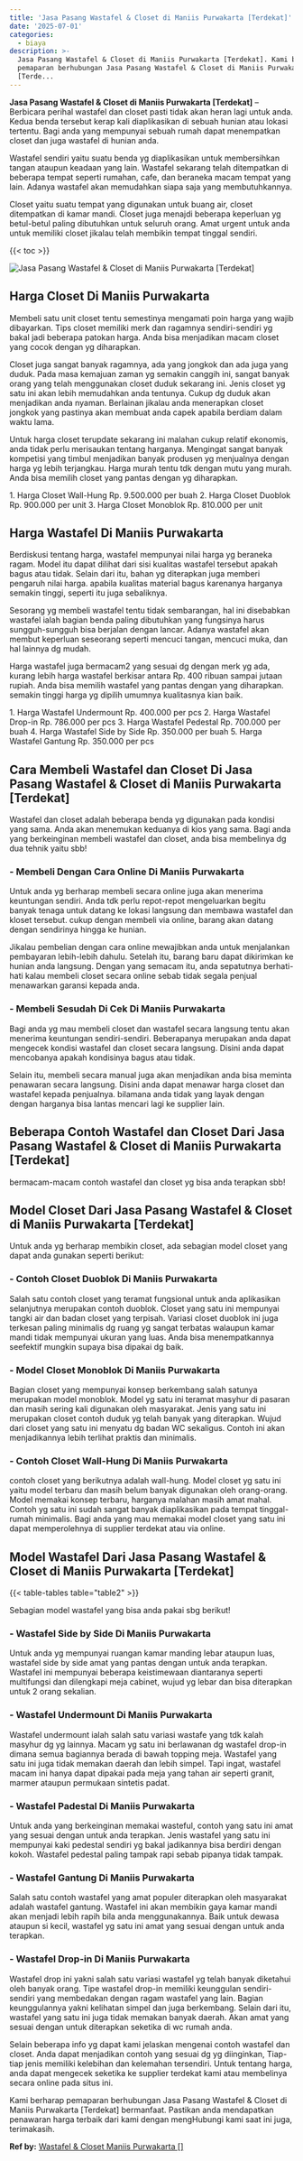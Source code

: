 ```yaml
---
title: 'Jasa Pasang Wastafel & Closet di Maniis Purwakarta [Terdekat]'
date: '2025-07-01'
categories:
  - biaya
description: >-
  Jasa Pasang Wastafel & Closet di Maniis Purwakarta [Terdekat]. Kami berharap
  pemaparan berhubungan Jasa Pasang Wastafel & Closet di Maniis Purwakarta
  [Terde...
---
```


**Jasa Pasang Wastafel & Closet di Maniis Purwakarta \[Terdekat\]** – Berbicara perihal wastafel dan closet pasti tidak akan heran lagi untuk anda. Kedua benda tersebut kerap kali diaplikasikan di sebuah hunian atau lokasi tertentu. Bagi anda yang mempunyai sebuah rumah dapat menempatkan closet dan juga wastafel di hunian anda.

Wastafel sendiri yaitu suatu benda yg diaplikasikan untuk membersihkan tangan ataupun keadaan yang lain. Wastafel sekarang telah ditempatkan di beberapa tempat seperti rumahan, cafe, dan beraneka macam tempat yang lain. Adanya wastafel akan memudahkan siapa saja yang membutuhkannya.

Closet yaitu suatu tempat yang digunakan untuk buang air, closet ditempatkan di kamar mandi. Closet juga menajdi beberapa keperluan yg betul-betul paling dibutuhkan untuk seluruh orang. Amat urgent untuk anda untuk memiliki closet jikalau telah membikin tempat tinggal sendiri.

{{< toc >}}

![Jasa Pasang Wastafel & Closet di Maniis Purwakarta [Terdekat]](/images/wastafel-closet-murah30.png)

## Harga Closet Di Maniis Purwakarta

Membeli satu unit closet tentu semestinya mengamati poin harga yang wajib dibayarkan. Tips closet memiliki merk dan ragamnya sendiri-sendiri yg bakal jadi beberapa patokan harga. Anda bisa menjadikan macam closet yang cocok dengan yg diharapkan.

Closet juga sangat banyak ragamnya, ada yang jongkok dan ada juga yang duduk. Pada masa kemajuan zaman yg semakin canggih ini, sangat banyak orang yang telah menggunakan closet duduk sekarang ini. Jenis closet yg satu ini akan lebih memudahkan anda tentunya. Cukup dg duduk akan menjadikan anda nyaman. Berlainan jikalau anda menerapkan closet jongkok yang pastinya akan membuat anda capek apabila berdiam dalam waktu lama.

Untuk harga closet terupdate sekarang ini malahan cukup relatif ekonomis, anda tidak perlu merisaukan tentang harganya. Mengingat sangat banyak kompetisi yang timbul menjadikan banyak produsen yg menjualnya dengan harga yg lebih terjangkau. Harga murah tentu tdk dengan mutu yang murah. Anda bisa memilih closet yang pantas dengan yg diharapkan.

1\. Harga Closet Wall-Hung Rp. 9.500.000 per buah 2. Harga Closet Duoblok Rp. 900.000 per unit 3. Harga Closet Monoblok Rp. 810.000 per unit

## Harga Wastafel Di Maniis Purwakarta

Berdiskusi tentang harga, wastafel mempunyai nilai harga yg beraneka ragam. Model itu dapat dilihat dari sisi kualitas wastafel tersebut apakah bagus atau tidak. Selain dari itu, bahan yg diterapkan juga memberi pengaruh nilai harga. apabila kualitas material bagus karenanya harganya semakin tinggi, seperti itu juga sebaliknya.

Sesorang yg membeli wastafel tentu tidak sembarangan, hal ini disebabkan wastafel ialah bagian benda paling dibutuhkan yang fungsinya harus sungguh-sungguh bisa berjalan dengan lancar. Adanya wastafel akan membut keperluan seseorang seperti mencuci tangan, mencuci muka, dan hal lainnya dg mudah.

Harga wastafel juga bermacam2 yang sesuai dg dengan merk yg ada, kurang lebih harga wastafel berkisar antara Rp. 400 ribuan sampai jutaan rupiah. Anda bisa memilih wastafel yang pantas dengan yang diharapkan. semakin tinggi harga yg dipilih umumnya kualitasnya kian baik.

1\. Harga Wastafel Undermount Rp. 400.000 per pcs 2. Harga Wastafel Drop-in Rp. 786.000 per pcs 3. Harga Wastafel Pedestal Rp. 700.000 per buah 4. Harga Wastafel Side by Side Rp. 350.000 per buah 5. Harga Wastafel Gantung Rp. 350.000 per pcs

## Cara Membeli Wastafel dan Closet Di Jasa Pasang Wastafel & Closet di Maniis Purwakarta \[Terdekat\]

Wastafel dan closet adalah beberapa benda yg digunakan pada kondisi yang sama. Anda akan menemukan keduanya di kios yang sama. Bagi anda yang berkeinginan membeli wastafel dan closet, anda bisa membelinya dg dua tehnik yaitu sbb!

### \- Membeli Dengan Cara Online Di Maniis Purwakarta

Untuk anda yg berharap membeli secara online juga akan menerima keuntungan sendiri. Anda tdk perlu repot-repot mengeluarkan begitu banyak tenaga untuk datang ke lokasi langsung dan membawa wastafel dan kloset tersebut. cukup dengan membeli via online, barang akan datang dengan sendirinya hingga ke hunian.

Jikalau pembelian dengan cara online mewajibkan anda untuk menjalankan pembayaran lebih-lebih dahulu. Setelah itu, barang baru dapat dikirimkan ke hunian anda langsung. Dengan yang semacam itu, anda sepatutnya berhati-hati kalau membeli closet secara online sebab tidak segala penjual menawarkan garansi kepada anda.

### \- Membeli Sesudah Di Cek Di Maniis Purwakarta

Bagi anda yg mau membeli closet dan wastafel secara langsung tentu akan menerima keuntungan sendiri-sendiri. Beberapanya merupakan anda dapat mengecek kondisi wastafel dan closet secara langsung. Disini anda dapat mencobanya apakah kondisinya bagus atau tidak.

Selain itu, membeli secara manual juga akan menjadikan anda bisa meminta penawaran secara langsung. Disini anda dapat menawar harga closet dan wastafel kepada penjualnya. bilamana anda tidak yang layak dengan dengan harganya bisa lantas mencari lagi ke supplier lain.

## Beberapa Contoh Wastafel dan Closet Dari Jasa Pasang Wastafel & Closet di Maniis Purwakarta \[Terdekat\]

bermacam-macam contoh wastafel dan closet yg bisa anda terapkan sbb!

## Model Closet Dari Jasa Pasang Wastafel & Closet di Maniis Purwakarta \[Terdekat\]

Untuk anda yg berharap membikin closet, ada sebagian model closet yang dapat anda gunakan seperti berikut:

### \- Contoh Closet Duoblok Di Maniis Purwakarta

Salah satu contoh closet yang teramat fungsional untuk anda aplikasikan selanjutnya merupakan contoh duoblok. Closet yang satu ini mempunyai tangki air dan badan closet yang terpisah. Variasi closet duoblok ini juga terkesan paling minimalis dg ruang yg sangat terbatas walaupun kamar mandi tidak mempunyai ukuran yang luas. Anda bisa menempatkannya seefektif mungkin supaya bisa dipakai dg baik.

### \- Model Closet Monoblok Di Maniis Purwakarta

Bagian closet yang mempunyai konsep berkembang salah satunya merupakan model monoblok. Model yg satu ini teramat masyhur di pasaran dan masih sering kali digunakan oleh masyarakat. Jenis yang satu ini merupakan closet contoh duduk yg telah banyak yang diterapkan. Wujud dari closet yang satu ini menyatu dg badan WC sekaligus. Contoh ini akan menjadikannya lebih terlihat praktis dan minimalis.

### \- Contoh Closet Wall-Hung Di Maniis Purwakarta

contoh closet yang berikutnya adalah wall-hung. Model closet yg satu ini yaitu model terbaru dan masih belum banyak digunakan oleh orang-orang. Model memakai konsep terbaru, harganya malahan masih amat mahal. Contoh yg satu ini sudah sangat banyak diaplikasikan pada tempat tinggal-rumah minimalis. Bagi anda yang mau memakai model closet yang satu ini dapat memperolehnya di supplier terdekat atau via online.

## Model Wastafel Dari Jasa Pasang Wastafel & Closet di Maniis Purwakarta \[Terdekat\]

{{< table-tables table="table2" >}}

Sebagian model wastafel yang bisa anda pakai sbg berikut!

### \- Wastafel Side by Side Di Maniis Purwakarta

Untuk anda yg mempunyai ruangan kamar manding lebar ataupun luas, wastafel side by side amat yang pantas dengan untuk anda terapkan. Wastafel ini mempunyai beberapa keistimewaan diantaranya seperti multifungsi dan dilengkapi meja cabinet, wujud yg lebar dan bisa diterapkan untuk 2 orang sekalian.

### \- Wastafel Undermount Di Maniis Purwakarta

Wastafel undermount ialah salah satu variasi wastafe yang tdk kalah masyhur dg yg lainnya. Macam yg satu ini berlawanan dg wastafel drop-in dimana semua bagiannya berada di bawah topping meja. Wastafel yang satu ini juga tidak memakan daerah dan lebih simpel. Tapi ingat, wastafel macam ini hanya dapat dipakai pada meja yang tahan air seperti granit, marmer ataupun permukaan sintetis padat.

### \- Wastafel Padestal Di Maniis Purwakarta

Untuk anda yang berkeinginan memakai wasteful, contoh yang satu ini amat yang sesuai dengan untuk anda terapkan. Jenis wastafel yang satu ini mempunyai kaki pedestal sendiri yg bakal jadikannya bisa berdiri dengan kokoh. Wastafel pedestal paling tampak rapi sebab pipanya tidak tampak.

### \- Wastafel Gantung Di Maniis Purwakarta

Salah satu contoh wastafel yang amat populer diterapkan oleh masyarakat adalah wastafel gantung. Wastafel ini akan membikin gaya kamar mandi akan menjadi lebih rapih bila anda menggunakannya. Baik untuk dewasa ataupun si kecil, wastafel yg satu ini amat yang sesuai dengan untuk anda terapkan.

### \- Wastafel Drop-in Di Maniis Purwakarta

Wastafel drop ini yakni salah satu variasi wastafel yg telah banyak diketahui oleh banyak orang. Tipe wastafel drop-in memiliki keunggulan sendiri-sendiri yang membedakan dengan ragam wastafel yang lain. Bagian keunggulannya yakni kelihatan simpel dan juga berkembang. Selain dari itu, wastafel yang satu ini juga tidak memakan banyak daerah. Akan amat yang sesuai dengan untuk diterapkan seketika di wc rumah anda.

Selain beberapa info yg dapat kami jelaskan mengenai contoh wastafel dan closet. Anda dapat menjadikan contoh yang sesuai dg yg diinginkan, Tiap-tiap jenis memiliki kelebihan dan kelemahan tersendiri. Untuk tentang harga, anda dapat mengecek seketika ke supplier terdekat kami atau membelinya secara online pada situs ini.

Kami berharap pemaparan berhubungan Jasa Pasang Wastafel & Closet di Maniis Purwakarta \[Terdekat\] bermanfaat. Pastikan anda mendapatkan penawaran harga terbaik dari kami dengan mengHubungi kami saat ini juga, terimakasih.

**Ref by:** [Wastafel & Closet Maniis Purwakarta []](https://id.wikipedia.org/wiki/Wastafel)
